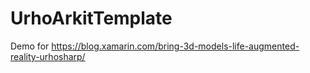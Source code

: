 # UrhoArkitTemplate
Demo for https://blog.xamarin.com/bring-3d-models-life-augmented-reality-urhosharp/
